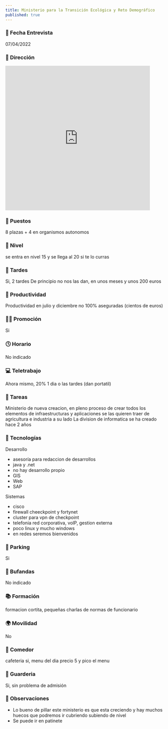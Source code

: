 ```yaml
---
title: Ministerio para la Transición Ecológica y Reto Demográfico
published: true
---
```


### 📆 Fecha Entrevista
07/04/2022

### 🏢 Dirección
<iframe src="https://www.google.com/maps/embed?pb=!1m18!1m12!1m3!1d1582810.3261943613!2d-3.5376611867868597!3d39.21048013782812!2m3!1f0!2f0!3f0!3m2!1i1024!2i768!4f13.1!3m3!1m2!1s0xd42299d6217a4dd%3A0x9f62a01b0ad81ae0!2sMinisterio%20para%20la%20Transici%C3%B3n%20Ecol%C3%B3gica!5e0!3m2!1ses!2ses!4v1649607358858!5m2!1ses!2ses" width="450" height="450" style="border:0;" allowfullscreen="" loading="lazy" referrerpolicy="no-referrer-when-downgrade"></iframe>

### 💼 Puestos
8 plazas + 4 en organismos autonomos
### 🔼 Nivel
se entra en nivel 15 y se llega al 20 si te lo curras
### 🌆 Tardes
Si, 2 tardes De principio no nos las dan, en unos meses y unos 200 euros
### 🚀 Productividad
Productividad en julio y diciembre no 100% aseguradas (cientos de euros)
### 🧗‍♀️ Promoción
Si
### 🕓 Horario
No indicado
### 💻 Teletrabajo
Ahora mismo, 20% 1 dia o las tardes (dan portatil)
### 📝 Tareas

Ministerio de nueva creacion, en pleno proceso de crear todos los elementos de infraestructuras y aplicaciones se las quieren traer de agricultura e industria a su lado
La division de informatica se ha creado hace 2 años

### 💾 Tecnologías
Desarrollo
- asesoría para redaccion de desarrollos
- java y .net
- no hay desarrollo propio
- GIS
- Web
- SAP

Sistemas
- cisco
- firewall cheeckpoint y fortynet
- cluster para vpn de checkpoint
- telefonia red corporativa, voIP, gestion externa
- poco linux y mucho windows
- en redes seremos bienvenidos

### 🚗 Parking
Si
### 🧣 Bufandas
No indicado
### 📚 Formación
formacion cortita, pequeñas charlas de normas de funcionario
### 🌍 Movilidad
No
### 🥗 Comedor
cafeteria si, menu del dia precio 5 y pico el menu
### 👶 Guarderia
Si, sin problema de admisión
### 👀 Observaciones
- Lo bueno de pillar este ministerio es que esta creciendo y hay muchos huecos que podremos ir cubriendo subiendo de nivel
- Se puede ir en patinete
